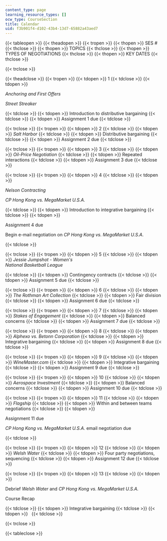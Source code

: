 ```yaml
---
content_type: page
learning_resource_types: []
ocw_type: CourseSection
title: Calendar
uid: f3b901f4-d102-43b4-13d7-65882a43aed7
---
```


{{< tableopen >}}
{{< theadopen >}}
{{< tropen >}}
{{< thopen >}}
SES #
{{< thclose >}}
{{< thopen >}}
TOPICS
{{< thclose >}}
{{< thopen >}}
TYPES OF NEGOTIATIONS
{{< thclose >}}
{{< thopen >}}
KEY DATES
{{< thclose >}}

{{< trclose >}}

{{< theadclose >}}
{{< tropen >}}
{{< tdopen >}}
1
{{< tdclose >}}
{{< tdopen >}}


_Anchoring and First Offers_

_Street Streaker_


{{< tdclose >}}
{{< tdopen >}}
Introduction to distributive bargaining
{{< tdclose >}}
{{< tdopen >}}
Assignment 1 due
{{< tdclose >}}

{{< trclose >}}
{{< tropen >}}
{{< tdopen >}}
2
{{< tdclose >}}
{{< tdopen >}}
_Salt Harbor_
{{< tdclose >}}
{{< tdopen >}}
Distributive bargaining
{{< tdclose >}}
{{< tdopen >}}
Assignment 2 due
{{< tdclose >}}

{{< trclose >}}
{{< tropen >}}
{{< tdopen >}}
3
{{< tdclose >}}
{{< tdopen >}}
_Oil-Price Negotiation_
{{< tdclose >}}
{{< tdopen >}}
Repeated interactions
{{< tdclose >}}
{{< tdopen >}}
Assignment 3 due
{{< tdclose >}}

{{< trclose >}}
{{< tropen >}}
{{< tdopen >}}
4
{{< tdclose >}}
{{< tdopen >}}


_Nelson Contracting_

_CP Hong Kong vs. MegaMarket U.S.A._


{{< tdclose >}}
{{< tdopen >}}
Introduction to integrative bargaining
{{< tdclose >}}
{{< tdopen >}}


Assignment 4 due

Begin e-mail negotiation on _CP Hong Kong vs. MegaMarket U.S.A_.


{{< tdclose >}}

{{< trclose >}}
{{< tropen >}}
{{< tdopen >}}
5
{{< tdclose >}}
{{< tdopen >}}
_Jessie Jumpshot - Women's  
National Basketball League_


{{< tdclose >}}
{{< tdopen >}}
Contingency contracts
{{< tdclose >}}
{{< tdopen >}}
Assignment 5 due
{{< tdclose >}}

{{< trclose >}}
{{< tropen >}}
{{< tdopen >}}
6
{{< tdclose >}}
{{< tdopen >}}
_The Rothman Art Collection_
{{< tdclose >}}
{{< tdopen >}}
Fair division
{{< tdclose >}}
{{< tdopen >}}
Assignment 6 due
{{< tdclose >}}

{{< trclose >}}
{{< tropen >}}
{{< tdopen >}}
7
{{< tdclose >}}
{{< tdopen >}}
_Stakes of Engagement_
{{< tdclose >}}
{{< tdopen >}}
Balanced concerns
{{< tdclose >}}
{{< tdopen >}}
Assignment 7 due
{{< tdclose >}}

{{< trclose >}}
{{< tropen >}}
{{< tdopen >}}
8
{{< tdclose >}}
{{< tdopen >}}
_Alphexo vs. Betonn Corporation_
{{< tdclose >}}
{{< tdopen >}}
Integrative bargaining
{{< tdclose >}}
{{< tdopen >}}
Assignment 8 due
{{< tdclose >}}

{{< trclose >}}
{{< tropen >}}
{{< tdopen >}}
9
{{< tdclose >}}
{{< tdopen >}}
_WineMaster.com_
{{< tdclose >}}
{{< tdopen >}}
Integrative bargaining
{{< tdclose >}}
{{< tdopen >}}
Assignment 9 due
{{< tdclose >}}

{{< trclose >}}
{{< tropen >}}
{{< tdopen >}}
10
{{< tdclose >}}
{{< tdopen >}}
_Aerospace Investment_
{{< tdclose >}}
{{< tdopen >}}
Balanced concerns
{{< tdclose >}}
{{< tdopen >}}
Assignment 10 due
{{< tdclose >}}

{{< trclose >}}
{{< tropen >}}
{{< tdopen >}}
11
{{< tdclose >}}
{{< tdopen >}}
_Flagship_
{{< tdclose >}}
{{< tdopen >}}
Within and between teams negotiations
{{< tdclose >}}
{{< tdopen >}}


Assignment 11 due

_CP Hong Kong vs. MegaMarket U.S.A._ email negotiation due


{{< tdclose >}}

{{< trclose >}}
{{< tropen >}}
{{< tdopen >}}
12
{{< tdclose >}}
{{< tdopen >}}
_Welsh Water_
{{< tdclose >}}
{{< tdopen >}}
Four party negotiations, sequencing
{{< tdclose >}}
{{< tdopen >}}
Assignment 12 due
{{< tdclose >}}

{{< trclose >}}
{{< tropen >}}
{{< tdopen >}}
13
{{< tdclose >}}
{{< tdopen >}}


Debrief _Welsh Water_ and _CP Hong Kong vs. MegaMarket U.S.A._

Course Recap


{{< tdclose >}}
{{< tdopen >}}
Integrative bargaining
{{< tdclose >}}
{{< tdopen >}}
 
{{< tdclose >}}

{{< trclose >}}

{{< tableclose >}}
